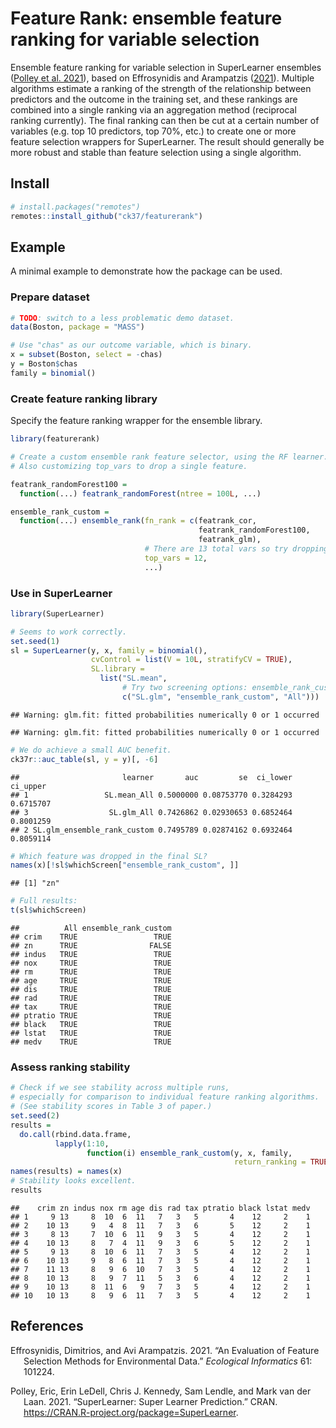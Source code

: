 
<!-- README.md is generated from README.Rmd. Please edit that file -->

# Feature Rank: ensemble feature ranking for variable selection

Ensemble feature ranking for variable selection in SuperLearner
ensembles ([Polley et al. 2021](#ref-polley2021package)), based on
Effrosynidis and Arampatzis ([2021](#ref-effrosynidis2021evaluation)).
Multiple algorithms estimate a ranking of the strength of the
relationship between predictors and the outcome in the training set, and
these rankings are combined into a single ranking via an aggregation
method (reciprocal ranking currently). The final ranking can then be cut
at a certain number of variables (e.g. top 10 predictors, top 70%, etc.)
to create one or more feature selection wrappers for SuperLearner. The
result should generally be more robust and stable than feature selection
using a single algorithm.

## Install

``` r
# install.packages("remotes")
remotes::install_github("ck37/featurerank")
```

## Example

A minimal example to demonstrate how the package can be used.

### Prepare dataset

``` r
# TODO: switch to a less problematic demo dataset.
data(Boston, package = "MASS")

# Use "chas" as our outcome variable, which is binary.
x = subset(Boston, select = -chas)
y = Boston$chas
family = binomial()
```

### Create feature ranking library

Specify the feature ranking wrapper for the ensemble library.

``` r
library(featurerank)

# Create a custom ensemble rank feature selector, using the RF learner.
# Also customizing top_vars to drop a single feature.

featrank_randomForest100 =
  function(...) featrank_randomForest(ntree = 100L, ...)

ensemble_rank_custom =
  function(...) ensemble_rank(fn_rank = c(featrank_cor,
                                          featrank_randomForest100,
                                          featrank_glm),
                              # There are 13 total vars so try dropping 1 of them.
                              top_vars = 12,
                              ...)
```

### Use in SuperLearner

``` r
library(SuperLearner)

# Seems to work correctly.
set.seed(1)
sl = SuperLearner(y, x, family = binomial(),
                  cvControl = list(V = 10L, stratifyCV = TRUE),
                  SL.library =
                    list("SL.mean",
                         # Try two screening options: ensemble_rank_custom or All.
                         c("SL.glm", "ensemble_rank_custom", "All")))
```

    ## Warning: glm.fit: fitted probabilities numerically 0 or 1 occurred

    ## Warning: glm.fit: fitted probabilities numerically 0 or 1 occurred

``` r
# We do achieve a small AUC benefit.
ck37r::auc_table(sl, y = y)[, -6]
```

    ##                       learner       auc         se  ci_lower  ci_upper
    ## 1                 SL.mean_All 0.5000000 0.08753770 0.3284293 0.6715707
    ## 3                  SL.glm_All 0.7426862 0.02930653 0.6852464 0.8001259
    ## 2 SL.glm_ensemble_rank_custom 0.7495789 0.02874162 0.6932464 0.8059114

``` r
# Which feature was dropped in the final SL?
names(x)[!sl$whichScreen["ensemble_rank_custom", ]]
```

    ## [1] "zn"

``` r
# Full results:
t(sl$whichScreen)
```

    ##          All ensemble_rank_custom
    ## crim    TRUE                 TRUE
    ## zn      TRUE                FALSE
    ## indus   TRUE                 TRUE
    ## nox     TRUE                 TRUE
    ## rm      TRUE                 TRUE
    ## age     TRUE                 TRUE
    ## dis     TRUE                 TRUE
    ## rad     TRUE                 TRUE
    ## tax     TRUE                 TRUE
    ## ptratio TRUE                 TRUE
    ## black   TRUE                 TRUE
    ## lstat   TRUE                 TRUE
    ## medv    TRUE                 TRUE

### Assess ranking stability

``` r
# Check if we see stability across multiple runs,
# especially for comparison to individual feature ranking algorithms.
# (See stability scores in Table 3 of paper.)
set.seed(2)
results =
  do.call(rbind.data.frame,
          lapply(1:10,
                 function(i) ensemble_rank_custom(y, x, family,
                                                  return_ranking = TRUE)))
names(results) = names(x)
# Stability looks excellent.
results
```

    ##    crim zn indus nox rm age dis rad tax ptratio black lstat medv
    ## 1     9 13     8  10  6  11   7   3   5       4    12     2    1
    ## 2    10 13     9   4  8  11   7   3   6       5    12     2    1
    ## 3     8 13     7  10  6  11   9   3   5       4    12     2    1
    ## 4    10 13     8   7  4  11   9   3   6       5    12     2    1
    ## 5     9 13     8  10  6  11   7   3   5       4    12     2    1
    ## 6    10 13     9   8  6  11   7   3   5       4    12     2    1
    ## 7    11 13     8   9  6  10   7   3   5       4    12     2    1
    ## 8    10 13     8   9  7  11   5   3   6       4    12     2    1
    ## 9    10 13     8  11  6   9   7   3   5       4    12     2    1
    ## 10   10 13     8   9  6  11   7   3   5       4    12     2    1

## References

<div id="refs" class="references csl-bib-body hanging-indent">

<div id="ref-effrosynidis2021evaluation" class="csl-entry">

Effrosynidis, Dimitrios, and Avi Arampatzis. 2021. “An Evaluation of
Feature Selection Methods for Environmental Data.” *Ecological
Informatics* 61: 101224.

</div>

<div id="ref-polley2021package" class="csl-entry">

Polley, Eric, Erin LeDell, Chris J. Kennedy, Sam Lendle, and Mark van
der Laan. 2021. “SuperLearner: Super Learner Prediction.” CRAN.
<https://CRAN.R-project.org/package=SuperLearner>.

</div>

</div>

